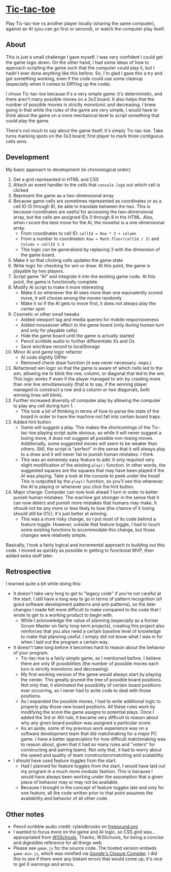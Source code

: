 [Tic-tac-toe](https://chuynh18.github.io/tictactoe/)
===========

Play Tic-tac-toe vs another player locally (sharing the same computer), against an AI (you can go first or second), or watch the computer play itself.

About
-----

This is just a small challenge I gave myself.  I was very confident I could get the game logic down.  On the other hand, I had some ideas of how to approach scripting the game such that the computer could play it, but I hadn't ever done anything like this before.  So, I'm glad I gave this a try and got something working, even if the code could use some cleanup (especially when it comes to DRYing up the code).

I chose Tic-tac-toe because it's a very simple game:  it's deterministic, and there aren't many possible moves on a 3x3 board.  It also helps that the number of possible movies is strictly monotonic and decreasing.  I knew going in that while the rules of the game are very simple, I would have to think about the game on a more mechanical level to script something that could play the game.

There's not much to say about the game itself; it's simply Tic-tac-toe.  Take turns marking spots on the 3x3 board; first player to mark three contiguous cells wins.

Development
-----------

My basic approach to development (in chronological order):
1. Get a grid represented in HTML and CSS
1. Attach an event handler to the cells that `console.log`s out which cell is clicked
1. Represent the game as a two-dimensional array
1. Because game cells are sometimes represented as coordinates or as a cell ID (0 through 8), be able to translate between the two.  This is because coordinates are useful for accessing the two-dimensional array, but the cells are assigned IDs 0 through 8 in the HTML.  Also, when I score the best move for the AI, the movelist is a one-dimensional array.
    * From coordinates to cell ID:  `cellId = Row * 3 + column`
    * From a number to coordinates:  `Row = Math.floor(cellId / 3)` and `Column = cellId % 3`
    * This logic can be generalized by replacing 3 with the dimension of the game board.
1. Make it so that clicking cells updates the game state
1. Write logic for checking for win or draw.  At this point, the game is playable by two players.
1. Script game "AI" and integrate it into the existing game code.  At this point, the game is functionally complete.
1. Modify AI script to make it more interesting
    * Make it so whenever the AI sees more than one equivalently scored move, it will choose among the moves randomly
    * Make it so if the AI gets to move first, it does not always play the center spot
1. Cosmetic or other small tweaks
    * Added viewport tag and media queries for mobile responsiveness
    * Added mouseover effect to the game board (only during human turn and only for playable cells)
    * Hide the game board until the game is actually started
    * Pencil scribble audio to further differentiate Xs and Os
    * Save win/draw record to localStorage
1. Minor AI and game logic refactor
    * AI code slightly DRYer
    * Removed check draw function (it was never necessary.  oops.)
1. Refactored win logic so that the game is aware of which cells led to the win, allowing me to blink the row, column, or diagonal that led to the win.  This logic works if even if the player managed to win by creating more than one line simultaneously (that is to say, if the winning player managed to construct a row and a column or two diagonals, both winning lines will blink).
1. Further increased diversity of computer play by allowing the computer to play any cell during turn 1.
    * This took a bit of thinking in terms of how to parse the state of the board in order to have the machine not fall into certain board traps.
1. Added hint button
    * Game will suggest a play.  This makes the shortcomings of the Tic-tac-toe playing script quite obvious, as while it will never suggest a losing move, it does not suggest all possible non-losing moves.  Additionally, some suggested moves will seem to be weaker than others.  Still, the script is "perfect" in the sense that it will always play to a draw and it will never fail to punish human mistakes.  I think.
    * This was an extremely easy feature to add.  It only required very slight modification of the existing `play()` function.  In other words, the suggested squares are the squares that may have been played if the AI was playing.  Take a look at the console to peek under the hood!  This is outputted by the `play()` function, so you'll see this whenever the AI is playing or whenever you click the hint button.
1. Major change:  Computer can now look ahead 1 turn in order to better punish human mistakes.  The machine got stronger in the sense that it can now detect and punish more mistakes that humans may make.  It should not be any more or less likely to lose (the chance of it losing should still be 0%); it's just better at winning.
    * This was a more risky change, so I put most of its code behind a feature toggle.  However, outside that feature toggle, I had to touch some existing functions to accommodate this change, but those changes were relatively simple.

Basically, I took a fairly logical and incremental approach to building out this code.  I moved as quickly as possible in getting to functional MVP, then added extra stuff later.

Retrospective
-------------

I learned quite a bit while doing this:

* It doesn't take very long to get to "legacy code" if you're not careful at the start.  I still have a long way to go in terms of pattern recognition (of good software development patterns and anti-patterns), so the later changes I made felt more difficult to make compared to the code that I wrote to get to a working product to begin with.
    * While I acknowledge the value of planning (especially as a former Scrum Master on fairly long-term projects), creating this project also reinforces that you also need a certain baseline level of knowledge to make that planning useful.  I simply did not know what I was in for when I laid out the program a certain way.
* It doesn't take long before it becomes hard to reason about the behavior of your program.
    * Tic-tac-toe is a fairly simple game, as I mentioned before.  I believe there are only 9! possibilities (the number of possible moves each turn is strictly monotonic and decreasing).
    * My first working version of the game would always start by playing the center.  This greatly pruned the tree of possible board positions.  Not only that, it eliminated the possibility of certain board positions ever occurring, so I never had to write code to deal with those positions.
    * As I expanded the possible moves, I had to write additional logic to properly play those new board positions.  All these rules work by modifying the score the game assigns to potential plays.  Once I added the 3rd or 4th rule, it became very difficult to reason about why any given board position was assigned a particular score.
    * As an aside, some of my previous work experience was on a software development team that did matchmaking for a major PC game.  I have a better appreciation for how difficult matchmaking was to reason about, given that it had so many rules and "voters" for constructing and pairing teams.  Not only that, it had to worry about the speed and quality of team construction/matching and scalability.
* I should have used feature toggles from the start.
    * Had I planned for feature toggles from the start, I would have laid out my program in a much more modular fashion.  This is because I would have always been working under the assumption that a given piece of behavior may or may not be available.
    * Because I brought in the concept of feature toggles late and only for one feature, all the code written prior to that point assumes the availability and behavior of all other code.

Other notes
-----------

* Pencil scribble audio credit:  rylandbrooks on [freesound.org](https://freesound.org/people/rylandbrooks/sounds/387926/)
* I wanted to focus more on the game and AI logic, so CSS grid was... appropriated from [W3Schools](https://www.w3schools.com/css/css_grid.asp).  Thanks, W3Schools, for being a concise and digestible reference for all things web.
* Please see `game.js` for the source code.  The hosted version embeds `game-min.js`, which was minified via [Google's Closure Compiler](https://closure-compiler.appspot.com/home).  I did this to see if there were any blatant errors that would come up; it's nice to get 0 warnings and errors.
